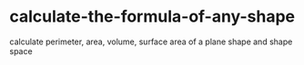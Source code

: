 # calculate-the-formula-of-any-shape
calculate perimeter, area, volume, surface area of a plane shape and shape space
